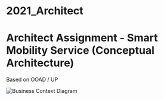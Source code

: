 # 2021_Architect

# Architect Assignment - Smart Mobility Service (Conceptual Architecture)
  Based on OOAD / UP

![Business Context Diagram](https://user-images.githubusercontent.com/73538440/131785401-475a1990-3f3e-4848-bd65-e73709ea4a15.jpg)


